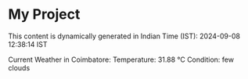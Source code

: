 # My Project

This content is dynamically generated in Indian Time (IST): 2024-09-08 12:38:14 IST


Current Weather in Coimbatore:
Temperature: 31.88 °C
Condition: few clouds
